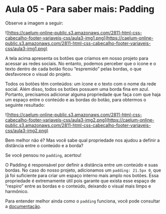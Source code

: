 # Aula 05 - Para saber mais: Padding

Observe a imagem a seguir:

![https://caelum-online-public.s3.amazonaws.com/2811-html-css-cabecalho-footer-variaveis-css/aula3-img1.png](https://caelum-online-public.s3.amazonaws.com/2811-html-css-cabecalho-footer-variaveis-css/aula3-img1.png)

A tela acima apresenta os botões que criamos em nosso projeto para acessar as redes sociais. No entanto, podemos perceber que o ícone e o texto dentro de cada botão ficou “espremido” pelas bordas, o que desfavorece o visual do projeto.

Todos os botões têm conteúdos: um ícone e o texto com o nome da rede social. Além disso, todos os botões possuem uma borda fina em azul. Portanto, precisamos adicionar alguma propriedade que faça com que haja um espaço entre o conteúdo e as bordas do botão, para obtermos o seguinte resultado:

![https://caelum-online-public.s3.amazonaws.com/2811-html-css-cabecalho-footer-variaveis-css/aula3-img2.png](https://caelum-online-public.s3.amazonaws.com/2811-html-css-cabecalho-footer-variaveis-css/aula3-img2.png)

Bem melhor não é? Mas você sabe qual propriedade nos ajudou a definir a distância entre o conteúdo e a borda?

Se você pensou no `padding`, acertou!

O Padding é responsável por definir a distância entre um conteúdo e suas bordas. No caso do nosso projeto, adicionamos um `padding: 21.5px 0`, que já foi suficiente para criar um espaço interno mais amplo nos botões. Essa propriedade é extremamente útil pois garante que exista esse espaço de “respiro” entre as bordas e o conteúdo, deixando o visual mais limpo e harmônico.

Para entender melhor ainda como o `padding` funciona, você pode consultar a [documentação](https://www.w3schools.com/csS/css_padding.asp).